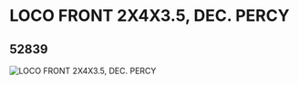 # LOCO FRONT 2X4X3.5, DEC. PERCY
## 52839
![LOCO FRONT 2X4X3.5, DEC. PERCY](https://lc-www-live-s.legocdn.com/media/bricks/5/2/4262105.jpg)